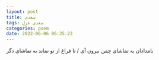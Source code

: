 ```yaml
---
layout: post
title: سعدی
tags: سعدی غزل
categories: poem
date: 2022-06-06 06:35:23
---
```


بامدادان به تماشای چمن بیرون آی / تا فراغ از تو نماند به تماشای دگر
